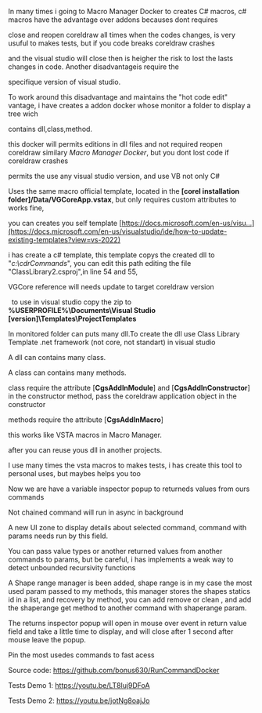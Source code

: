 ﻿In many times i going to Macro Manager Docker to creates C# macros, c# macros have the advantage over addons becauses dont requires

close and reopen coreldraw all times when the codes changes, is very usuful to makes tests, but if you code breaks coreldraw crashes

and the visual studio will close then is heigher the risk to lost the lasts changes in code. Another disadvantageis require the

specifique version of visual studio.

To work around this disadvantage and maintains the "hot code edit" vantage, i have creates a addon docker whose monitor a folder to display a tree wich

contains dll,class,method.

this docker will permits editions in dll files and not required reopen coreldraw similary *Macro Manager Docker*, but you dont lost code if coreldraw crashes

permits the use any visual studio version, and use VB not only C#

Uses the same macro official template, located in the **[corel installation folder]/Data/VGCoreApp.vstax**, but only requires custom attributes to works fine, 

you can creates you self template [https://docs.microsoft.com/en-us/visu...](https://docs.microsoft.com/en-us/visualstudio/ide/how-to-update-existing-templates?view=vs-2022)

i has create a c# template, this template copys the created dll to "*c:\cdrCommands*", you can edit this path editing the file "ClassLibrary2.csproj",in line 54 and 55,

VGCore reference will needs update to target coreldraw version

` `to use in visual studio copy the zip to **%USERPROFILE%\Documents\Visual Studio [version]\Templates\ProjectTemplates**


In monitored folder can puts many dll.To create the dll use Class Library Template .net framework (not core, not standart) in visual studio 

A dll can contains many class.

A class can contains many methods.

class require the attribute [**CgsAddInModule**] and [**CgsAddInConstructor**] in the constructor method, pass the coreldraw application object in the constructor

methods require the attribute [**CgsAddInMacro**]

this works like VSTA macros in Macro Manager.

after you can reuse yous dll in another projects.

I use many times the vsta macros to makes tests, i has create this tool to personal uses, but maybes helps you too 

Now we are have a variable inspector popup to returneds values from ours commands

Not chained command will run in async in background

A new UI zone to display details about selected command, command with params needs run by this field.

You can pass value types or another returned values from another commands to params, but be careful, i has implements a weak way to detect unbounded recursivity functions

A Shape range manager is been added, shape range is in my case the most used param passed to my methods, this manager stores the shapes statics id in a list, and recovery by method, you can add remove or clean , and add the shaperange get method to another command with shaperange param.

The returns inspector popup will open in mouse over event in return value field and take a little time to display, and will close after 1 second after mouse leave the popup.

Pin the most usedes commands to fast acess

Source code: <https://github.com/bonus630/RunCommandDocker>

Tests Demo 1: <https://youtu.be/LT8luj9DFoA> 

Tests Demo 2: <https://youtu.be/jotNg8oajJo>
